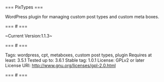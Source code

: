 === PixTypes ===

WordPress plugin for managing custom post types and custom meta boxes.

=== # ===

~Current Version:1.1.3~

=== # ===

Tags: wordpress, cpt, metaboxes, custom post types, plugin
Requires at least: 3.5.1
Tested up to: 3.6.1
Stable tag: 1.0.1
License: GPLv2 or later
License URI: http://www.gnu.org/licenses/gpl-2.0.html

=== # ===